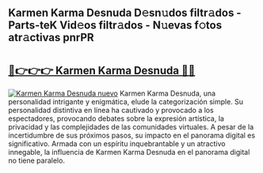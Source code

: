 ## Karmen Karma Desnuda D𝚎sn𝚞dos filtr𝚊dos - Parts-teK Vid𝚎os filtr𝚊dos - N𝚞evas f𝚘tos atr𝚊ctivas pnrPR

# <h2><a href="http://mb0jxie.tromn.icu/?c=Karmen+Karma+Desnuda">🔗👉👉👉 Karmen Karma Desnuda 🔗🔗</a></h2>

[![Karmen Karma Desnuda nuevo](https://i.imgur.com/pEAQMta.gif)](http://mb0jxie.tromn.icu/?c=Karmen+Karma+Desnuda)
Karmen Karma Desnuda, una personalidad intrigante y enigmática, elude la categorización simple. Su personalidad distintiva en línea ha cautivado y provocado a los espectadores, provocando debates sobre la expresión artística, la privacidad y las complejidades de las comunidades virtuales. A pesar de la incertidumbre de sus próximos pasos, su impacto en el panorama digital es significativo. Armada con un espíritu inquebrantable y un atractivo innegable, la influencia de Karmen Karma Desnuda en el panorama digital no tiene paralelo.
